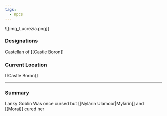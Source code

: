 ```yaml
---
tags:
  - npcs
---
```

![[img_Lucrezia.png]]

### Designations
Castellan of [[Castle Boron]]

### Current Location
[[Castle Boron]]

___
### Summary
Lanky Goblin
Was once cursed but [[Mylàrin Ulamoor|Mylàrin]] and [[Morai]] cured her
